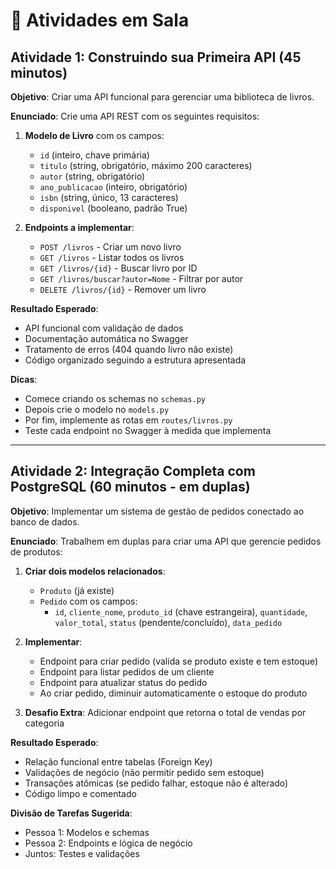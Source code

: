 # 🧪 Atividades em Sala

## Atividade 1: Construindo sua Primeira API (45 minutos)

**Objetivo**: Criar uma API funcional para gerenciar uma biblioteca de livros.

**Enunciado**:
Crie uma API REST com os seguintes requisitos:

1. **Modelo de Livro** com os campos:
   - `id` (inteiro, chave primária)
   - `titulo` (string, obrigatório, máximo 200 caracteres)
   - `autor` (string, obrigatório)
   - `ano_publicacao` (inteiro, obrigatório)
   - `isbn` (string, único, 13 caracteres)
   - `disponivel` (booleano, padrão True)

2. **Endpoints a implementar**:
   - `POST /livros` - Criar um novo livro
   - `GET /livros` - Listar todos os livros
   - `GET /livros/{id}` - Buscar livro por ID
   - `GET /livros/buscar?autor=Nome` - Filtrar por autor
   - `DELETE /livros/{id}` - Remover um livro

**Resultado Esperado**:

- API funcional com validação de dados
- Documentação automática no Swagger
- Tratamento de erros (404 quando livro não existe)
- Código organizado seguindo a estrutura apresentada

**Dicas**:

- Comece criando os schemas no `schemas.py`
- Depois crie o modelo no `models.py`
- Por fim, implemente as rotas em `routes/livros.py`
- Teste cada endpoint no Swagger à medida que implementa

---

## Atividade 2: Integração Completa com PostgreSQL (60 minutos - em duplas)

**Objetivo**: Implementar um sistema de gestão de pedidos conectado ao banco de dados.

**Enunciado**:
Trabalhem em duplas para criar uma API que gerencie pedidos de produtos:

1. **Criar dois modelos relacionados**:
   - `Produto` (já existe)
   - `Pedido` com os campos:
     - `id`, `cliente_nome`, `produto_id` (chave estrangeira), `quantidade`, `valor_total`, `status` (pendente/concluído), `data_pedido`

2. **Implementar**:
   - Endpoint para criar pedido (valida se produto existe e tem estoque)
   - Endpoint para listar pedidos de um cliente
   - Endpoint para atualizar status do pedido
   - Ao criar pedido, diminuir automaticamente o estoque do produto

3. **Desafio Extra**: Adicionar endpoint que retorna o total de vendas por categoria

**Resultado Esperado**:

- Relação funcional entre tabelas (Foreign Key)
- Validações de negócio (não permitir pedido sem estoque)
- Transações atômicas (se pedido falhar, estoque não é alterado)
- Código limpo e comentado

**Divisão de Tarefas Sugerida**:

- Pessoa 1: Modelos e schemas
- Pessoa 2: Endpoints e lógica de negócio
- Juntos: Testes e validações

